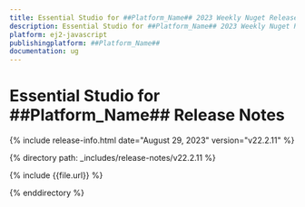 ```yaml
---
title: Essential Studio for ##Platform_Name## 2023 Weekly Nuget Release Release Notes  
description: Essential Studio for ##Platform_Name## 2023 Weekly Nuget Release Release Notes  
platform: ej2-javascript
publishingplatform: ##Platform_Name##
documentation: ug
---
```


# Essential Studio for  ##Platform_Name##   Release Notes  

{% include release-info.html date="August 29, 2023" version="v22.2.11" %} 

{% directory path: _includes/release-notes/v22.2.11 %}

{% include {{file.url}} %}

{% enddirectory %}

